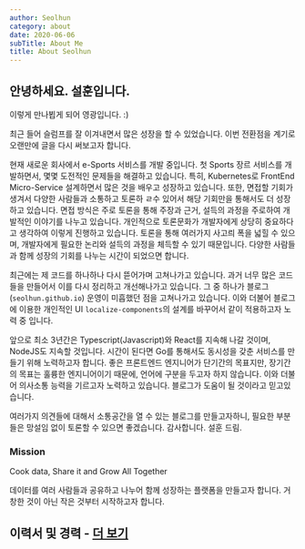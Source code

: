 ```yaml
---
author: Seolhun
category: about
date: 2020-06-06
subTitle: About Me
title: About Seolhun
---
```


## 안녕하세요. 설훈입니다.

이렇게 만나뵙게 되어 영광입니다. :)

최근 들어 슬럼프를 잘 이겨내면서 많은 성장을 할 수 있었습니다. 이번 전환점을 계기로 오랜만에 글을 다시 써보고자 합니다.

현재 새로운 회사에서 e-Sports 서비스를 개발 중입니다. 첫 Sports 장르 서비스를 개발하면서, 몇몇 도전적인 문제들을 해결하고 있습니다. 특히, Kubernetes로 FrontEnd Micro-Service 설계하면서 많은 것을 배우고 성장하고 있습니다.
또한, 면접할 기회가 생겨서 다양한 사람들과 소통하고 토론하 ㄹ수 있어서 해당 기회만을 통해서도 더 성장하고 있습니다. 면접 방식은 주로 토론을 통해 주장과 근거, 설득의 과정을 주로하여 개발적인 이야기를 나누고 있습니다.
개인적으로 토론문화가 개발자에게 상당히 중요하다고 생각하여 이렇게 진행하고 있습니다. 토론을 통해 여러가지 사고릐 폭을 넓힐 수 있으며, 개발자에게 필요한 논리와 설득의 과정을 체득할 수 있기 때문입니다.
다양한 사람들과 함께 성장의 기회를 나누는 시간이 되었으면 합니다.

최근에는 제 코드를 하나하나 다시 뜯어가며 고쳐나가고 있습니다. 과거 너무 많은 코드들을 만들어서 이를 다시 정리하고 개선해나가고 있습니다.
그 중 하나가 블로그(`seolhun.github.io`) 운영이 미흡했던 점을 고쳐나가고 있습니다. 이와 더불어 블로그에 이용한 개인적인 UI `localize-components`의 설계를 바꾸어서 같이 적용하고자 노력 중 입니다.

앞으로 최소 3년간은 Typescript(Javascript)와 React를 지속해 나갈 것이며, NodeJS도 지속할 것입니다. 시간이 된다면 Go를 통해서도 동시성을 갖춘 서비스를 만들기 위해 노력하고자 합니다.
좋은 프론트엔드 엔지니어가 단기간의 목표지만, 장기간의 목표는 훌륭한 엔지니어이기 때문에, 언어에 구분을 두고자 하지 않습니다. 이와 더불어 의사소통 능력을 기르고자 노력하고 있습니다. 블로그가 도움이 될 것이라고 믿고있습니다.

여러가지 의견들에 대해서 소통공간을 열 수 있는 블로그를 만들고자하니, 필요한 부분들은 망설임 없이 토론할 수 있으면 좋겠습니다.
감사합니다. 설훈 드림.

### Mission

Cook data, Share it and Grow All Together

데이터를 여러 사람들과 공유하고 나누어 함께 성장하는 플랫폼을 만들고자 합니다. 거창한 것이 아닌 작은 것부터 시작하고자 합니다.

## 이력서 및 경력 - [더 보기](/files/seolhun_resume.pdf)
